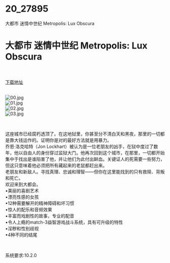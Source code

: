 # 20_27895
大都市 迷情中世纪 Metropolis: Lux Obscura
# 大都市 迷情中世纪 Metropolis: Lux Obscura
 <br/></br>
[下载地址](https://www.switch520.cc/article/27895 "下载地址")
<br/></br>

<p><img title="00.jpg" src="https://www.switch520.cc/muke_img/2022_03_07_8a47deb6da716.jpg" alt="00.jpg"><br>
<img title="01.jpg" src="https://www.switch520.cc/muke_img/2022_03_07_0a486db3d66c3.jpg" alt="01.jpg"><br>
<img title="02.jpg" src="https://www.switch520.cc/muke_img/2022_03_07_8b373dbb6c7d3.jpg" alt="02.jpg"><br>
<img title="03.jpg" src="https://www.switch520.cc/muke_img/2022_03_07_780a5e9d75929.jpg" alt="03.jpg"></p>
<p>&nbsp;</p>
<p>这座城市已经腐朽透顶了。在这地狱里，你甚至分不清白天和黑夜，那里的一切都是靠大钱运作的。证明你是对的最好方法就是用暴力。<br>
乔恩·洛克哈特（Jon Lockhart）被认为是一位老朋友的凶手，在狱中度过了数年，他以自由人的身份穿过监狱大门。他再次回到这个城市，在那里，一切都开始集中于找出是谁陷害了他，并让他们为此付出鲜血。关键证人的死需要一些努力，但这只意味着他必须把所有藏起来的老鼠都赶出来。<br>
老朋友和新敌人。寻找真理、忠诚和理智——但你在这里能找到的只有救赎、背叛和死亡。<br>
欢迎来到大都会。<br>
•美丽的喜剧艺术<br>
•漂亮性感的女孩<br>
•12种需要解开的精神障碍和坏习惯<br>
•惊人的配乐和音频效果<br>
•丰富而戏剧性的故事，专业的配音<br>
•令人上瘾的match-3益智游戏战斗系统，具有可升级的特性<br>
•淫秽和性别歧视<br>
•4种不同的结尾</p>
<p>&nbsp;</p>
<p>系统要求:10.2.0</p>



